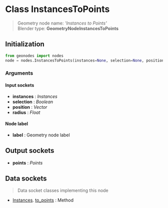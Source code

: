 
# Class InstancesToPoints

> Geometry node name: _'Instances to Points'_<br>Blender type:  **GeometryNodeInstancesToPoints**

## Initialization


```python
from geonodes import nodes
node = nodes.InstancesToPoints(instances=None, selection=None, position=None, radius=None, label=None)
```


### Arguments


#### Input sockets



- **instances** : _Instances_
- **selection** : _Boolean_
- **position** : _Vector_
- **radius** : _Float_



#### Node label



- **label** : Geometry node label



## Output sockets



- **points** : _Points_



## Data sockets

> Data socket classes implementing this node


- [Instances](aaa). [to_points](bbb) : Method


